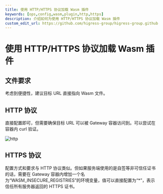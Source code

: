 ```yaml
---
title: 使用 HTTP/HTTPS 协议加载 Wasm 插件
keywords: [ops,config,wasm,plugin,http,https]
description: 介绍如何为使用 HTTP/HTTPS 协议加载 Wasm 插件
custom_edit_url: https://github.com/higress-group/higress-group.github.io/blob/main/i18n/zh-cn/docusaurus-plugin-content-docs/current/ops/config/load-wasm-with-http.md
---
```


# 使用 HTTP/HTTPS 协议加载 Wasm 插件

## 文件要求

考虑到便捷性，建议目标 URL 直接指向 Wasm 文件。

## HTTP 协议

直接配置即可，但需要确保目标 URL 可以被 Gateway 容器访问到。可以尝试在容器内 curl 验证。

![http](/img/docs/ops/how-tos/load-wasm-with-http/http.png)

## HTTPS 协议

配置方式和要求与 HTTP 协议类似。但如果服务端使用的是自签等非可信任证书的话，需要在 Gateway 容器内增加一个名为“WASM_INSECURE_REGISTRIES”的环境变量，值可以直接配置为“*”，表示信任所有服务器返回的 HTTPS 证书。

